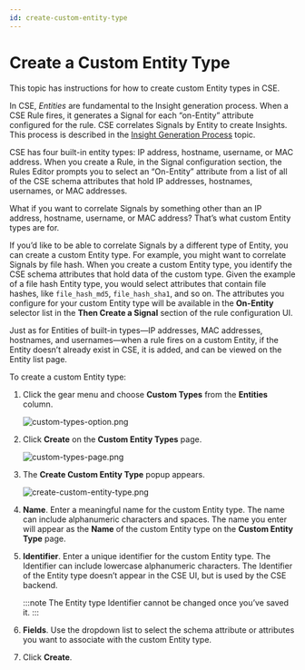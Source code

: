 ```yaml
---
id: create-custom-entity-type
---
```


# Create a Custom Entity Type

This topic has instructions for how to create custom Entity types in CSE.

In CSE, *Entities* are fundamental to the Insight generation process. When a CSE Rule fires, it generates a Signal for each “on-Entity” attribute configured for the rule. CSE correlates Signals by Entity to create Insights. This process is described in the [Insight Generation Process](insight-generation-process.md) topic.

CSE has four built-in entity types: IP address, hostname, username, or MAC address. When you create a Rule, in the Signal configuration section, the Rules Editor prompts you to select an “On-Entity” attribute from a list of all of the CSE schema attributes that hold IP addresses, hostnames, usernames, or MAC addresses. 

What if you want to correlate Signals by something other than an IP address, hostname, username, or MAC address? That’s what custom Entity types are for.

If you’d like to be able to correlate Signals by a different type of Entity, you can create a custom Entity type. For example, you might want to correlate Signals by file hash. When you create a custom Entity type, you identify the CSE schema attributes that hold data of the custom type. Given the example of a file hash Entity type, you would select attributes that contain file hashes, like `file_hash_md5`, `file_hash_sha1`, and so on. The attributes you configure for your custom Entity type will be available in the **On-Entity** selector list in the **Then Create a Signal** section of the rule configuration UI. 

Just as for Entities of built-in types—IP addresses, MAC addresses, hostnames, and usernames—when a rule fires on a custom Entity, if the Entity doesn’t already exist in CSE, it is added, and can be viewed on the Entity list page.

To create a custom Entity type:

1. Click the gear menu and choose **Custom Types** from the **Entities** column.

    ![custom-types-option.png](/img/cloud-siem-enterprise/custom-types-option.png)
1. Click **Create** on the **Custom Entity Types** page. 

    ![custom-types-page.png](/img/cloud-siem-enterprise/custom-types-page.png)
1. The **Create Custom Entity Type** popup appears.

    ![create-custom-entity-type.png](/img/cloud-siem-enterprise/create-custom-entity-type.png)
1. **Name**. Enter a meaningful name for the custom Entity type. The name can include alphanumeric characters and spaces. The name you enter will appear as the **Name** of the custom Entity type on the **Custom Entity Type** page. 
1. **Identifier**. Enter a unique identifier for the custom Entity type. The Identifier can include lowercase alphanumeric characters. The Identifier of the Entity type doesn’t appear in the CSE UI, but is used by the CSE backend.

    :::note
    The Entity type Identifier cannot be changed once you’ve saved it.
    :::
    
1. **Fields**. Use the dropdown list to select the schema attribute or attributes you want to associate with the custom Entity type.
1. Click **Create**.
